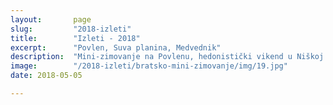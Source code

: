 ```yaml
---
layout:       page
slug:         "2018-izleti"
title:        "Izleti - 2018"
excerpt:      "Povlen, Suva planina, Medvednik"
description:  "Mini-zimovanje na Povlenu, hedonistički vikend u Niškoj banji, Medvednik, Biogradska gora, Prokletije, Gradac..."
image:        "/2018-izleti/bratsko-mini-zimovanje/img/19.jpg"
date: 2018-05-05

---
```


